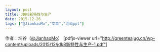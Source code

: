 ```yaml
---
layout: post
title: JDK8新特性与生产
date: 2015-12-26
tags: ["@JianhaoMo","文章","活动ppt"]
---
```


作者：坤谷（[@JianhaoMo](http://weibo.com/halmo)）
[pdfjs-viewer url="http://greenteajug.cn/wp-content/uploads/2015/12/jdk8新特性与生产-1.pdf"] 